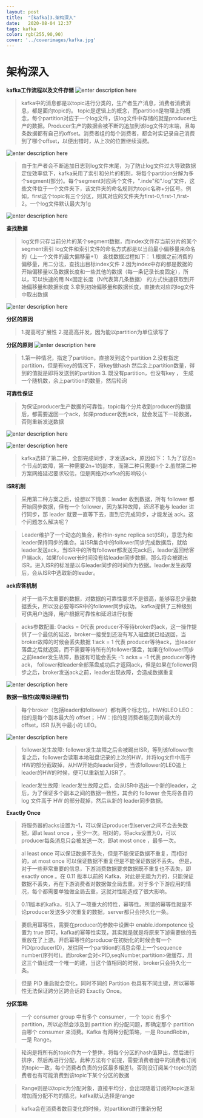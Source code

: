 ```yaml
---
layout: post
title:  "[kafka]3.架构深入"
date:   2020-08-04 12:37
tags: kafka
color: rgb(255,90,90)
cover: '../coverimages/kafka.jpg'
---
```


# 架构深入

**kafka工作流程以及文件存储**
![enter description here](https://raw.githubusercontent.com/LazystudentCH/blogImage/master/2020/8/3/[kafka]3.架构深入/1596446484099.png)

> kafka中的消息都是以topic进行分类的，生产者生产消息，消费者消费消息，都是面向topic的。
> topic是逻辑上的概念，而partition是物理上的概念，每个partition对应于一个log文件，该log文件中存储的就是producer生产的数据。Producer生产的数据会被不断的追加到该log文件的末端，且每条数据都有自己的offset。消费者组的每个消费者，都会时实记录自己消费到了哪个offset，以便出错时，从上次的位置继续消费。

![enter description here](https://raw.githubusercontent.com/LazystudentCH/blogImage/master/2020/8/3/[kafka]3.架构深入/1596451806552.png)

> 由于生产者会不断追加日志到log文件末尾，为了防止log文件过大导致数据定位效率低下，kafka采用了索引和分片的机制，将每个partition分解为多个segment(部分)。每个segment对应两个文件，".inde"和".log"文件，这些文件位于一个文件夹下，该文件夹的命名规则为topic名称+分区号。例如，first这个topic有三个分区，则其对应的文件夹为first-0,first-1,first-2。一个log文件默认最大为1g

![enter description here](https://raw.githubusercontent.com/LazystudentCH/blogImage/master/2020/8/3/[kafka]3.架构深入/1596452354105.png)

**查找数据**
> log文件只存当前分片的某个segment数据，而index文件存当前分片的某个segment索引
> log文件和索引文件的命名方式都是以当前最小偏移量来命名的（上一个文件的最大偏移量+1）
> 查找数据过程如下：
> 1.根据之前消费的偏移量，用二分法，查找出目标index文件
> 2.因为index中存的都是数据的开始偏移量以及数据长度和一些其他的数据（每一条记录长度固定），所以，可以快速的用 Nx固定长度（N代表第几条数据） 的方式快速获取到开始偏移量和数据长度
> 3.拿到初始偏移量和数据长度，直接去对应的log文件中取出数据

![enter description here](https://raw.githubusercontent.com/LazystudentCH/blogImage/master/2020/8/3/[kafka]3.架构深入/1596466171977.png)

**分区的原因**
> 1.提高可扩展性
> 2.提高高并发，因为能以partition为单位读写了

**分区的原则**
![enter description here](https://raw.githubusercontent.com/LazystudentCH/blogImage/master/2020/8/6/[kafka]3.架构深入/1596725732020.png)

> 1.第一种情况，指定了partition，直接发到这个partition
> 2.没有指定partition，但是有key的情况下，将key做hash 然后余上partition数量，得到的值就是即将发送到的partition
> 3. 既没有partition，也没有key ， 生成一个随机数，余上partition的数量，然后轮询

**可靠性保证**
> 为保证producer生产数据的可靠性，topic每个分片收到producer的数据后，都需要返回一个ack，如果producer收到ack，就会发送下一轮数据，否则重新发送数据

![enter description here](https://raw.githubusercontent.com/LazystudentCH/blogImage/master/2020/8/8/[kafka]3.架构深入/1596855934146.png)

![enter description here](https://raw.githubusercontent.com/LazystudentCH/blogImage/master/2020/8/8/[kafka]3.架构深入/1596855955561.png)

> kafka选择了第二种，全部完成同步，才发送ack，原因如下：
> 1.为了容忍n个节点的故障，第一种需要2n+1的副本，而第二种只需要n个
> 2.虽然第二种方案网络延迟要求较低，但是网络对kafka的影响较小

**ISR机制**
> 采用第二种方案之后，设想以下情景：leader 收到数据，所有 follower 都开始同步数据，但有一个 follower，因为某种故障，迟迟不能与 leader 进行同步，那 leader 就要一直等下去，直到它完成同步，才能发送 ack。这个问题怎么解决呢？

> Leader维护了一个动态的集合，称作in-sync replica set(ISR)，意思为和leader保持同步的集合。当ISR集合中的follower同步完成数据后，就给leader发送ack，当ISR中的所有follower都发送完ack后，leader返回给客户端ack，如果follower长时间没有给leader同步数据，那么将会被踢出ISR，进入ISR的标准是以与leader同步的时间作为依据。leader发生故障后，会从ISR中选取新的leader。

**ack应答机制**
> 对于一些不太重要的数据，对数据的可靠性要求不是很高，能够容忍少量数据丢失，所以没必要等ISR中的follower同步成功。
> kafka提供了三种级别可供用户选择，用户根据可靠性和延迟进行权衡

>acks参数配置:
>0:acks = 0代表 producer不等待broker的ack，这一操作提供了一个最低的延迟，broker一接受到还没有写入磁盘就已经返回，当broker故障的时候会丢失数据
>1:ack = 1 代表 producer等待ack，当leader落盘之后就返回，而不需要等待所有的follower落盘，如果在follower同步之前leader发生故障，数据有可能会丢失
>-1: acks = -1 代表 producer等待ack， follower和leader全部落盘成功后才返回ack，但是如果在follower同步之后，broker发送ack之前，leader出现故障，会造成数据重复

![enter description here](https://raw.githubusercontent.com/LazystudentCH/blogImage/master/2020/8/8/[kafka]3.架构深入/1596860986239.png)

**数据一致性(故障处理细节)**
> 每个broker（包括leader和follower）都有两个标志位，HW和LEO
> LEO：指的是每个副本最大的 offset；
HW：指的是消费者能见到的最大的 offset，ISR 队列中最小的 LEO。

![enter description here](https://raw.githubusercontent.com/LazystudentCH/blogImage/master/2020/8/9/[kafka]3.架构深入/1596948413833.png)

>follower发生故障:
>follower发生故障之后会被踢出ISR，等到该follower恢复之后，follower会读取本地磁盘记录的上次的HW，并将log文件中高于HW的部分截取掉，从HW开始向leader同步，当该follower的LEO追上leader的HW的时候，便可以重新加入ISR了。

> leader发生故障:
> leader发生故障之后，会从ISR中选出一个新的leader，之后，为了保证多个副本之间的数据一致性，其余的 follower 会先将各自的 log 文件高于 HW 的部分截掉，然后从新的 leader同步数据。

**Exactly Once**

> 将服务器的acks设置为-1，可以保证producer到server之间不会丢失数据，即at least once ，至少一次。相对的，将acks设置为0，可以producer每条消息只会被发送一次，即at most once ，最多一次。

> al least once 可以保证数据不丢失，但是不能保证数据不重复，而相对的，at most once 可以保证数据不重复但是不能保证数据不丢失。
> 但是，对于一些非常重要的信息，下游消费数据要求数据既不重复也不丢失，即exactly once 。在 0.11 版本以前的 Kafka，对此是无能为力的，只能保证数据不丢失，再在下游消费者对数据做全局去重。对于多个下游应用的情况，每个都需要单独做全局去重，这就对性能造成了很大影响。

> 0.11版本的kafka，引入了一项重大的特性，幂等性。所谓的幂等性就是不论producer发送多少次重复的数据，server都只会持久化一条。

> 要启用幂等性，需要在producer的参数中设置中 enable.idompotence 设置为 true 即可。kafka的幂等性实现，其实就是就是将原来下游需要做的去重放在了上游。开启幂等性的producer在初始化的时候会有一个PID(producerID)，发往同一个partition的消息会带上一个sequence number(序列号)。而broker会对<PID,seqNumber,partition>做缓存，用这三个值组成一个唯一的建，当这个值相同的时候，broker只会持久化一条。

> 但是 PID 重启就会变化，同时不同的 Partition 也具有不同主键，所以幂等性无法保证跨分区跨会话的 Exactly Once。

**分区策略**
> 一个 consumer group 中有多个 consumer，一个 topic 有多个 partition，所以必然会涉及到 partition 的分配问题，即确定那个 partition 由哪个 consumer 来消费。Kafka 有两种分配策略，一是 RoundRobin，一是 Range。

> 轮询是将所有的topic作为一个整体，将每个分区的hash值算出，然后进行排序，然后再进行分配，此种方法有个前提，需要消费者组中的消费者订阅的topic一致，每个消费者负责的分区最多相差1。否则没订阅某个topic的消费者也有可能消费到该topic下某个分区的数据

> Range则是以topic为分配对象，直接平均分，会出现随着订阅的topic逐渐增加而分配不均的情况，kafka默认选择是range

> kafka会在消费者数目变化的时候，对partition进行重新分配